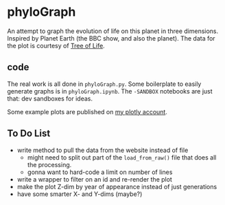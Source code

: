 # phyloGraph

An attempt to graph the evolution of life on this planet in three dimensions. Inspired by Planet Earth (the BBC show, and also the planet). The data for the plot is courtesy of [Tree of Life](http://tolweb.org/tree/home.pages/downloadtree.html).

## code

The real work is all done in `phyloGraph.py`. Some boilerplate to easily generate graphs is in `phyloGraph.ipynb`. The `-SANDBOX` notebooks are just that: dev sandboxes for ideas.

Some example plots are published on [my plotly account](https://plot.ly/~seth127/).

## To Do List

* write method to pull the data from the website instead of file
    * might need to split out part of the `load_from_raw()` file that does all the processing.
    * gonna want to hard-code a limit on number of lines
* write a wrapper to filter on an id and re-render the plot
* make the plot Z-dim by year of appearance instead of just generations
* have some smarter X- and Y-dims (maybe?)

